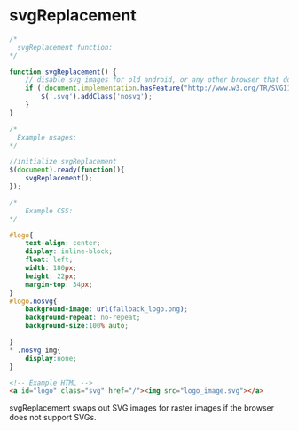 # svgReplacement

```javascript
/*
  svgReplacement function:
*/

function svgReplacement() {
    // disable svg images for old android, or any other browser that does not support it
    if (!document.implementation.hasFeature("http://www.w3.org/TR/SVG11/feature#Image", "1.1")) {
        $('.svg').addClass('nosvg');
    }
}

/*
  Example usages:
*/

//initialize svgReplacement
$(document).ready(function(){
    svgReplacement();
});

```

```css
/*
    Example CSS:
*/

#logo{
    text-align: center;
    display: inline-block;
    float: left;
    width: 180px;
    height: 22px;
    margin-top: 34px;
}
#logo.nosvg{
    background-image: url(fallback_logo.png);
    background-repeat: no-repeat;
    background-size:100% auto;

}
* .nosvg img{
    display:none;
}
```

```html
<!-- Example HTML -->
<a id="logo" class="svg" href="/"><img src="logo_image.svg"></a>
```

svgReplacement swaps out SVG images for raster images if the browser does not support SVGs.
